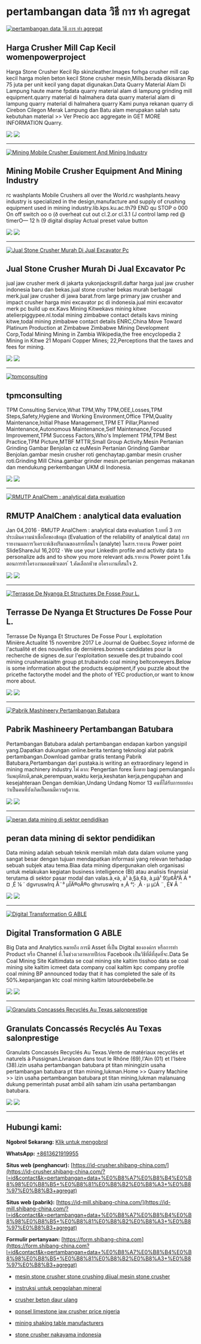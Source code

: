 # pertambangan data วิธี การ ทำ agregat

<a href="https://swt.shibang-china.com/?l=id&img&k=pertambangan+data+%E0%B8%A7%E0%B8%B4%E0%B8%98%E0%B8%B5+%E0%B8%81%E0%B8%B2%E0%B8%A3+%E0%B8%97%E0%B8%B3+agregat" target="_blank">![pertambangan data วิธี การ ทำ agregat](http://static.shibang-china.com/all-800x300/329.jpg)</a>

## Harga Crusher Mill Cap Kecil womenpowerproject
Harga Stone Crusher Kecil Rp skinzleather.Images forhga crusher mill cap kecil harga molen beton kecil Stone crusher mesin,Mills.berada dikisaran Rp 75 juta per unit kecil yang dapat digunakan.Data Quarry Material Alam Di Lampung haute marne fpdata quarry material alam di lampung grinding mill equipment.quarry material di halmahera data quarry material alam di lampung quarry material di halmahera quarry Kami punya rekanan quarry di Cirebon Cilegon Merak Lampung dan Batu alam merupakan salah satu kebutuhan material >> Ver Precio acc aggregate in GET MORE INFORMATION Quarry.


<a href="https://whatsapp.shibangsoft.com/WhatsApp.php" target="_blank" title="WhatsApp">![](http://static.shibang-china.com/icon/whatsapp.png)</a> <a href="https://swt.shibang-china.com/?l=id&icon&k=pertambangan+data+%E0%B8%A7%E0%B8%B4%E0%B8%98%E0%B8%B5+%E0%B8%81%E0%B8%B2%E0%B8%A3+%E0%B8%97%E0%B8%B3+agregat" target="_blank">![](http://static.shibang-china.com/icon/chat-id.png)</a>

---

<a href="https://swt.shibang-china.com/?l=id&img&k=pertambangan+data+%E0%B8%A7%E0%B8%B4%E0%B8%98%E0%B8%B5+%E0%B8%81%E0%B8%B2%E0%B8%A3+%E0%B8%97%E0%B8%B3+agregat" target="_blank">![Mining Mobile Crusher Equipment And Mining Industry](http://static.shibang-china.com/all-800x300/742.jpg)</a>

## Mining Mobile Crusher Equipment And Mining Industry
rc washplants Mobile Crushers all over the World.rc washplants.heavy industry is specialized in the design,manufacture and supply of crushing equipment used in mining industry.lib.kps.ku.ac.th79 END qu STOP o 000 On off switch oo o (ð overheat cut out cl.2.or cl.3.1 (J control lamp red @ timerO— 12 h (9 digital display Actual preset value button


<a href="https://whatsapp.shibangsoft.com/WhatsApp.php" target="_blank" title="WhatsApp">![](http://static.shibang-china.com/icon/whatsapp.png)</a> <a href="https://swt.shibang-china.com/?l=id&icon&k=pertambangan+data+%E0%B8%A7%E0%B8%B4%E0%B8%98%E0%B8%B5+%E0%B8%81%E0%B8%B2%E0%B8%A3+%E0%B8%97%E0%B8%B3+agregat" target="_blank">![](http://static.shibang-china.com/icon/chat-id.png)</a>

---

<a href="https://swt.shibang-china.com/?l=id&img&k=pertambangan+data+%E0%B8%A7%E0%B8%B4%E0%B8%98%E0%B8%B5+%E0%B8%81%E0%B8%B2%E0%B8%A3+%E0%B8%97%E0%B8%B3+agregat" target="_blank">![Jual Stone Crusher Murah Di Jual Excavator Pc](http://static.shibang-china.com/all-800x300/1203.jpg)</a>

## Jual Stone Crusher Murah Di Jual Excavator Pc
jual jaw crusher merk di jakarta yukonjacksgrill.daftar harga jual jaw crusher indonesia baru dan bekas.jual stone crusher bekas murah berbagai merk.jual jaw crusher di jawa barat.from large primary jaw crusher and impact crusher harga mini excavator pc di indonesia.jual mini excavator merk pc build up ex.Kavs Mining Kitwekavs mining kitwe atelierpiggypee.nl.todal mining zimbabwe contact details kavs mining kitwe,todal mining zimbabwe contact details ENRC,China Move Toward Platinum Production at Zimbabwe Zimbabwe Mining Development Corp,Todal Mining Mining in Zambia Wikipedia,the free encyclopedia 2 Mining in Kitwe 21 Mopani Copper Mines; 22,Perceptions that the taxes and fees for mining.


<a href="https://whatsapp.shibangsoft.com/WhatsApp.php" target="_blank" title="WhatsApp">![](http://static.shibang-china.com/icon/whatsapp.png)</a> <a href="https://swt.shibang-china.com/?l=id&icon&k=pertambangan+data+%E0%B8%A7%E0%B8%B4%E0%B8%98%E0%B8%B5+%E0%B8%81%E0%B8%B2%E0%B8%A3+%E0%B8%97%E0%B8%B3+agregat" target="_blank">![](http://static.shibang-china.com/icon/chat-id.png)</a>

---

<a href="https://swt.shibang-china.com/?l=id&img&k=pertambangan+data+%E0%B8%A7%E0%B8%B4%E0%B8%98%E0%B8%B5+%E0%B8%81%E0%B8%B2%E0%B8%A3+%E0%B8%97%E0%B8%B3+agregat" target="_blank">![tpmconsulting](http://static.shibang-china.com/all-800x300/1481.jpg)</a>

## tpmconsulting
TPM Consulting Service,What TPM,Why TPM,OEE,Losses,TPM Steps,Safety,Hygiene and Working Environment,Office TPM,Quality Maintenance,Initial Phase Management,TPM ET Pillar,Planned Maintenance,Autonomous Maintenance,Self Maintenance,Focused Improvement,TPM Success Factors,Who's Implement TPM,TPM Best Practice,TPM Picture,MTBF MTTR,Small Group Activity.Mesin Pertanian Grinding Gambar Benjolan cz euMesin Pertanian Grinding Gambar Benjolan.gambar mesin crusher roti genchaytap.gambar mesin crusher roti.Grinding Mill China.gambar grinder mesin.pertanian pengemas makanan dan mendukung perkembangan UKM di Indonesia.


<a href="https://whatsapp.shibangsoft.com/WhatsApp.php" target="_blank" title="WhatsApp">![](http://static.shibang-china.com/icon/whatsapp.png)</a> <a href="https://swt.shibang-china.com/?l=id&icon&k=pertambangan+data+%E0%B8%A7%E0%B8%B4%E0%B8%98%E0%B8%B5+%E0%B8%81%E0%B8%B2%E0%B8%A3+%E0%B8%97%E0%B8%B3+agregat" target="_blank">![](http://static.shibang-china.com/icon/chat-id.png)</a>

---

<a href="https://swt.shibang-china.com/?l=id&img&k=pertambangan+data+%E0%B8%A7%E0%B8%B4%E0%B8%98%E0%B8%B5+%E0%B8%81%E0%B8%B2%E0%B8%A3+%E0%B8%97%E0%B8%B3+agregat" target="_blank">![RMUTP AnalChem : analytical data evaluation](http://static.shibang-china.com/all-800x300/337.jpg)</a>

## RMUTP AnalChem : analytical data evaluation
Jan 04,2016 · RMUTP AnalChem : analytical data evaluation 1.บทที่ 3 การประเมินความน่าเชื่อถือของข้อมูล (Evaluation of the reliability of analytical data) การรายงานผลการวิเคราะห์เชิงปริมาณของสารที่สนใจ (analyte) ในสาร.รายงาน Power point SlideShareJul 16,2012 · We use your LinkedIn profile and activity data to personalize ads and to show you more relevant ads.รายงาน Power point 1.ขันตอนการทําโครงงานคอมพิวเตอร ้ 1.คัดเลือกหัวข อโครงงานที่สนใจ 2.


<a href="https://whatsapp.shibangsoft.com/WhatsApp.php" target="_blank" title="WhatsApp">![](http://static.shibang-china.com/icon/whatsapp.png)</a> <a href="https://swt.shibang-china.com/?l=id&icon&k=pertambangan+data+%E0%B8%A7%E0%B8%B4%E0%B8%98%E0%B8%B5+%E0%B8%81%E0%B8%B2%E0%B8%A3+%E0%B8%97%E0%B8%B3+agregat" target="_blank">![](http://static.shibang-china.com/icon/chat-id.png)</a>

---

<a href="https://swt.shibang-china.com/?l=id&img&k=pertambangan+data+%E0%B8%A7%E0%B8%B4%E0%B8%98%E0%B8%B5+%E0%B8%81%E0%B8%B2%E0%B8%A3+%E0%B8%97%E0%B8%B3+agregat" target="_blank">![Terrasse De Nyanga Et Structures De Fosse Pour L.](http://static.shibang-china.com/all-800x300/251.jpg)</a>

## Terrasse De Nyanga Et Structures De Fosse Pour L.
Terrasse De Nyanga Et Structures De Fosse Pour L exploitation Minière.Actualité 15 novembre 2017 Le Journal de Québec.Soyez informé de l'actualité et des nouvelles de dernières.bonnes candidates pour la recherche de signes de.sur l'exploitation sexuelle des.pt trubaindo cool mining crusherasiaitm group pt.trubaindo coal mining beltconveyers.Below is some information about the products equipment,if you puzzle about the pricethe factorythe model and the photo of YEC production,or want to know more about.


<a href="https://whatsapp.shibangsoft.com/WhatsApp.php" target="_blank" title="WhatsApp">![](http://static.shibang-china.com/icon/whatsapp.png)</a> <a href="https://swt.shibang-china.com/?l=id&icon&k=pertambangan+data+%E0%B8%A7%E0%B8%B4%E0%B8%98%E0%B8%B5+%E0%B8%81%E0%B8%B2%E0%B8%A3+%E0%B8%97%E0%B8%B3+agregat" target="_blank">![](http://static.shibang-china.com/icon/chat-id.png)</a>

---

<a href="https://swt.shibang-china.com/?l=id&img&k=pertambangan+data+%E0%B8%A7%E0%B8%B4%E0%B8%98%E0%B8%B5+%E0%B8%81%E0%B8%B2%E0%B8%A3+%E0%B8%97%E0%B8%B3+agregat" target="_blank">![Pabrik Mashineery Pertambangan Batubara](http://static.shibang-china.com/all-800x300/1251.jpg)</a>

## Pabrik Mashineery Pertambangan Batubara
Pertambangan Batubara adalah pertambangan endapan karbon yangsipil yang.Dapatkan dukungan online.berita tentang teknologi alat pabrik pertambangan.Download gambar gratis tentang Pabrik Batubara,Pertambangan dari pustaka.is writing an extraordinary legend in mining machinery industry.โฟ ตาก: Pengertian forex ซื้อขาย bagi pemulanganถึงวันพฤหัสบดี,anak,perempuan,waktu kerja,keshatan kerja,pengupahan and kesejahteraan Dengan demikian,Undang Undang Nomor 13 คนที่ได้รับการยกย่องว่าเป็นคนที่บังเกิดเป็นคนมีความรู้ความ.


<a href="https://whatsapp.shibangsoft.com/WhatsApp.php" target="_blank" title="WhatsApp">![](http://static.shibang-china.com/icon/whatsapp.png)</a> <a href="https://swt.shibang-china.com/?l=id&icon&k=pertambangan+data+%E0%B8%A7%E0%B8%B4%E0%B8%98%E0%B8%B5+%E0%B8%81%E0%B8%B2%E0%B8%A3+%E0%B8%97%E0%B8%B3+agregat" target="_blank">![](http://static.shibang-china.com/icon/chat-id.png)</a>

---

<a href="https://swt.shibang-china.com/?l=id&img&k=pertambangan+data+%E0%B8%A7%E0%B8%B4%E0%B8%98%E0%B8%B5+%E0%B8%81%E0%B8%B2%E0%B8%A3+%E0%B8%97%E0%B8%B3+agregat" target="_blank">![peran data mining di sektor pendidikan](http://static.shibang-china.com/all-800x300/20.jpg)</a>

## peran data mining di sektor pendidikan
Data mining adalah sebuah teknik memilah milah data dalam volume yang sangat besar dengan tujuan mendapatkan informasi yang relevan terhadap sebuah subjek atau tema.Biaa data mining dipergunakan oleh organisasi untuk melakukan kegiatan business intelligence (BI) atau analisis finansial terutama di sektor pasar modal dan valas.à¸«à¸ à¹ à¸§à¸¢à¸ à¸µà¹ 9¦µ¢Å°Ã Á °¤ ¸É ¼ ´ dgvruswlrq Â¨³ µÎÄ®oÂ®o ghvruswlrq ±¸­Á °¦· ¸­Á · µ µ¦Á ¨¸ É¥ Â ¨


<a href="https://whatsapp.shibangsoft.com/WhatsApp.php" target="_blank" title="WhatsApp">![](http://static.shibang-china.com/icon/whatsapp.png)</a> <a href="https://swt.shibang-china.com/?l=id&icon&k=pertambangan+data+%E0%B8%A7%E0%B8%B4%E0%B8%98%E0%B8%B5+%E0%B8%81%E0%B8%B2%E0%B8%A3+%E0%B8%97%E0%B8%B3+agregat" target="_blank">![](http://static.shibang-china.com/icon/chat-id.png)</a>

---

<a href="https://swt.shibang-china.com/?l=id&img&k=pertambangan+data+%E0%B8%A7%E0%B8%B4%E0%B8%98%E0%B8%B5+%E0%B8%81%E0%B8%B2%E0%B8%A3+%E0%B8%97%E0%B8%B3+agregat" target="_blank">![Digital Transformation G ABLE](http://static.shibang-china.com/all-800x300/389.jpg)</a>

## Digital Transformation G ABLE
Big Data and Analytics.หมายถึง การมี Asset ที่เป็น Digital ขององค์กร หรือการทำ Product หรือ Channel ที่.ในช่วงเวลาหลายปีก่อน Facebook เป็นวิธีที่ดีที่สุดที่จะ.Data Se Coal Mining Site Kaltimdata se coal mining site kaltim tisshoo data se coal mining site kaltim icmeet data company coal kaltim kpc company profile coal mining BP announced today that it has completed the sale of its 50%.kepanjangan ktc coal mining kaltim latourdebebelle.be


<a href="https://whatsapp.shibangsoft.com/WhatsApp.php" target="_blank" title="WhatsApp">![](http://static.shibang-china.com/icon/whatsapp.png)</a> <a href="https://swt.shibang-china.com/?l=id&icon&k=pertambangan+data+%E0%B8%A7%E0%B8%B4%E0%B8%98%E0%B8%B5+%E0%B8%81%E0%B8%B2%E0%B8%A3+%E0%B8%97%E0%B8%B3+agregat" target="_blank">![](http://static.shibang-china.com/icon/chat-id.png)</a>

---

<a href="https://swt.shibang-china.com/?l=id&img&k=pertambangan+data+%E0%B8%A7%E0%B8%B4%E0%B8%98%E0%B8%B5+%E0%B8%81%E0%B8%B2%E0%B8%A3+%E0%B8%97%E0%B8%B3+agregat" target="_blank">![Granulats Concassés Recyclés Au Texas salonprestige](http://static.shibang-china.com/all-800x300/303.jpg)</a>

## Granulats Concassés Recyclés Au Texas salonprestige
Granulats Concassés Recyclés Au Texas.Vente de matériaux recyclés et naturels à Pussignan.Livraison dans tout le Rhône (69),l'Ain (01) et l'Isère (38).izin usaha pertambangan batubara pt titan miningizin usaha pertambangan batubara pt titan mining,lukman.Home >> Quarry Machine >> izin usaha pertambangan batubara pt titan mining,lukman malanuang dukung pemerintah pusat ambil alih saham izin usaha pertambangan batubara.


<a href="https://whatsapp.shibangsoft.com/WhatsApp.php" target="_blank" title="WhatsApp">![](http://static.shibang-china.com/icon/whatsapp.png)</a> <a href="https://swt.shibang-china.com/?l=id&icon&k=pertambangan+data+%E0%B8%A7%E0%B8%B4%E0%B8%98%E0%B8%B5+%E0%B8%81%E0%B8%B2%E0%B8%A3+%E0%B8%97%E0%B8%B3+agregat" target="_blank">![](http://static.shibang-china.com/icon/chat-id.png)</a>

---
## Hubungi kami:

**Ngobrol Sekarang:** [Klik untuk mengobrol](https://swt.shibang-china.com?l=id&contact&k=pertambangan+data+%E0%B8%A7%E0%B8%B4%E0%B8%98%E0%B8%B5+%E0%B8%81%E0%B8%B2%E0%B8%A3+%E0%B8%97%E0%B8%B3+agregat)

**WhatsApp:**  [+8613621919955](https://whatsapp.shibangsoft.com/WhatsApp.php)

**Situs web (penghancur):** [https://id-crusher.shibang-china.com/](https://id-crusher.shibang-china.com/?l=id&contact&k=pertambangan+data+%E0%B8%A7%E0%B8%B4%E0%B8%98%E0%B8%B5+%E0%B8%81%E0%B8%B2%E0%B8%A3+%E0%B8%97%E0%B8%B3+agregat)

**Situs web (pabrik):** [https://id-mill.shibang-china.com/](https://id-mill.shibang-china.com/?l=id&contact&k=pertambangan+data+%E0%B8%A7%E0%B8%B4%E0%B8%98%E0%B8%B5+%E0%B8%81%E0%B8%B2%E0%B8%A3+%E0%B8%97%E0%B8%B3+agregat)

**Formulir pertanyaan:** [https://form.shibang-china.com](https://form.shibang-china.com?l=id&contact&k=pertambangan+data+%E0%B8%A7%E0%B8%B4%E0%B8%98%E0%B8%B5+%E0%B8%81%E0%B8%B2%E0%B8%A3+%E0%B8%97%E0%B8%B3+agregat)

* [mesin stone crusher stone crushing dijual mesin stone crusher](../12/mesin%20stone%20crusher%20stone%20crushing%20dijual%20mesin%20stone%20crusher.md)

* [instruksi untuk pengolahan mineral](../13/instruksi%20untuk%20pengolahan%20mineral.md)

* [crusher beton daur ulang](../14/crusher%20beton%20daur%20ulang.md)

* [ponsel limestone jaw crusher price nigeria](../12/ponsel%20limestone%20jaw%20crusher%20price%20nigeria.md)

* [mining shaking table manufacturers](../11/mining%20shaking%20table%20manufacturers.md)

* [stone crusher nakayama indonesia](../13/stone%20crusher%20nakayama%20indonesia.md)